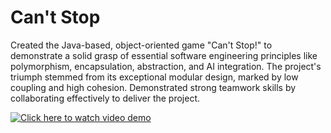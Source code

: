 # Can't Stop
Created the Java-based, object-oriented game "Can't Stop!" to demonstrate a
solid grasp of essential software engineering principles like polymorphism,
encapsulation, abstraction, and AI integration. The project's triumph stemmed from
its exceptional modular design, marked by low coupling and high cohesion.
Demonstrated strong teamwork skills by collaborating effectively to deliver the
project.

[![Click here to watch video demo](https://github.com/basimalii/Cant-Stop/assets/113080842/1d371a34-94f9-4b67-84ff-fca73e842abd)](https://www.youtube.com/watch?v=eh81oTAk3Nc&ab)
